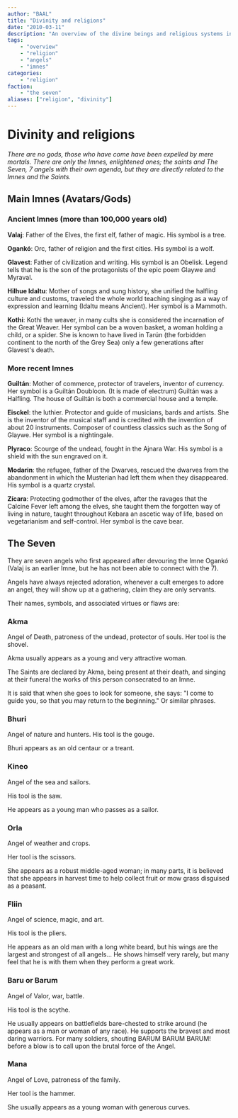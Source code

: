 ```yaml
---
author: "BAAL"
title: "Divinity and religions"
date: "2010-03-11"
description: "An overview of the divine beings and religious systems in Langest."
tags:
    - "overview"
    - "religion"
    - "angels"
    - "imnes"
categories:
    - "religion"
faction:
    - "the seven"
aliases: ["religion", "divinity"]
---
```


# Divinity and religions

_There are no gods, those who have come have been expelled by mere mortals. There are only the Imnes, enlightened ones; the saints and The Seven, 7 angels with their own agenda, but they are directly related to the Imnes and the Saints._

## Main Imnes (Avatars/Gods)

### Ancient Imnes (more than 100,000 years old)

**Valaj**: Father of the Elves, the first elf, father of magic. His symbol is a tree.

**Ogankó**: Orc, father of religion and the first cities. His symbol is a wolf.

**Glavest**: Father of civilization and writing. His symbol is an Obelisk. Legend tells that he is the son of the protagonists of the epic poem Glaywe and Myraval.

**Hilhue Idaltu**: Mother of songs and sung history, she unified the halfling culture and customs, traveled the whole world teaching singing as a way of expression and learning (Idaltu means Ancient). Her symbol is a Mammoth.

**Kothi**: Kothi the weaver, in many cults she is considered the incarnation of the Great Weaver. Her symbol can be a woven basket, a woman holding a child, or a spider. She is known to have lived in Tarún (the forbidden continent to the north of the Grey Sea) only a few generations after Glavest's death.

### More recent Imnes

**Guiltán**: Mother of commerce, protector of travelers, inventor of currency. Her symbol is a Guiltán Doubloon. (It is made of electrum) Guiltán was a Halfling. The house of Guiltán is both a commercial house and a temple.

**Eisckel**: the luthier. Protector and guide of musicians, bards and artists. She is the inventor of the musical staff and is credited with the invention of about 20 instruments. Composer of countless classics such as the Song of Glaywe. Her symbol is a nightingale.

**Plyraco**: Scourge of the undead, fought in the Ajnara War. His symbol is a shield with the sun engraved on it.

**Modarin**: the refugee, father of the Dwarves, rescued the dwarves from the abandonment in which the Musterian had left them when they disappeared. His symbol is a quartz crystal.

**Zícara**: Protecting godmother of the elves, after the ravages that the Calcine Fever left among the elves, she taught them the forgotten way of living in nature, taught throughout Kebara an ascetic way of life, based on vegetarianism and self-control. Her symbol is the cave bear.

## The Seven

They are seven angels who first appeared after devouring the Imne Ogankó (Valaj is an earlier Imne, but he has not been able to connect with the 7).

Angels have always rejected adoration, whenever a cult emerges to adore an angel, they will show up at a gathering, claim they are only servants.

Their names, symbols, and associated virtues or flaws are:

### Akma

Angel of Death, patroness of the undead, protector of souls. Her tool is the shovel.

Akma usually appears as a young and very attractive woman.

The Saints are declared by Akma, being present at their death, and singing at their funeral the works of this person consecrated to an Imne.

It is said that when she goes to look for someone, she says: "I come to guide you, so that you may return to the beginning." Or similar phrases.

### Bhuri

Angel of nature and hunters. His tool is the gouge.

Bhuri appears as an old centaur or a treant.

### Kineo

Angel of the sea and sailors.

His tool is the saw.

He appears as a young man who passes as a sailor.

### Orla

Angel of weather and crops.

Her tool is the scissors.

She appears as a robust middle-aged woman; in many parts, it is believed that she appears in harvest time to help collect fruit or mow grass disguised as a peasant.

### Fliin

Angel of science, magic, and art.

His tool is the pliers.

He appears as an old man with a long white beard, but his wings are the largest and strongest of all angels... He shows himself very rarely, but many feel that he is with them when they perform a great work.

### Baru or Barum

Angel of Valor, war, battle.

His tool is the scythe.

He usually appears on battlefields bare-chested to strike around (he appears as a man or woman of any race). He supports the bravest and most daring warriors. For many soldiers, shouting BARUM BARUM BARUM! before a blow is to call upon the brutal force of the Angel.

### Mana

Angel of Love, patroness of the family.

Her tool is the hammer.

She usually appears as a young woman with generous curves.